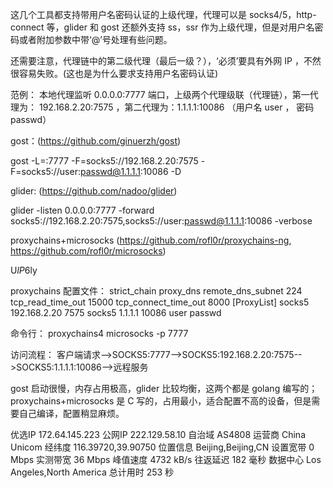 这几个工具都支持带用户名密码认证的上级代理，代理可以是 socks4/5，http-connect 等，glider 和 gost 还额外支持 ss，ssr 作为上级代理，但是对用户名密码或者附加参数中带‘@’号处理有些问题。

还需要注意，代理链中的第二级代理（最后一级？），‘必须’要具有外网 IP ，不然很容易失败。(这也是为什么要求支持用户名密码认证)

范例：
本地代理监听 0.0.0.0:7777 端口，上级两个代理级联（代理链），第一代理为： 192.168.2.20:7575 ，第二代理为：1.1.1.1:10086 （用户名 user ， 密码 passwd）

gost：(https://github.com/ginuerzh/gost)

gost -L=:7777 -F=socks5://192.168.2.20:7575 -F=socks5://user:passwd@1.1.1.1:10086 -D

glider: (https://github.com/nadoo/glider)

glider -listen 0.0.0.0:7777 -forward socks5://192.168.2.20:7575,socks5://user:passwd@1.1.1.1:10086 -verbose

proxychains+microsocks (https://github.com/rofl0r/proxychains-ng, https://github.com/rofl0r/microsocks)

U$lP6$ly

proxychains 配置文件：
strict_chain
proxy_dns
remote_dns_subnet 224
tcp_read_time_out 15000
tcp_connect_time_out 8000
[ProxyList]
socks5 192.168.2.20 7575
socks5 1.1.1.1 10086 user passwd

命令行：
proxychains4 microsocks -p 7777

访问流程：
客户端请求-->SOCKS5:7777-->SOCKS5:192.168.2.20:7575-->SOCKS5:1.1.1.1:10086-->远程服务

gost 启动很慢，内存占用极高，glider 比较均衡，这两个都是 golang 编写的；proxychains+microsocks 是 C 写的，占用最小，适合配置不高的设备，但是需要自己编译，配置稍显麻烦。

优选IP 172.64.145.223
公网IP 222.129.58.10
自治域 AS4808
运营商 China Unicom
经纬度 116.39720,39.90750
位置信息 Beijing,Beijing,CN
设置宽带 0 Mbps
实测带宽 36 Mbps
峰值速度 4732 kB/s
往返延迟 182 毫秒
数据中心 Los Angeles,North America
总计用时 253 秒
